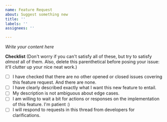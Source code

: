 ```yaml
---
name: Feature Request
about: Suggest something new
title: ''
labels: ''
assignees: ''

---
```

_Write your content here_

__Checklist__ (Don't worry if you can't satisfy all of these, but try to satisfy _almost_ all of them. Also, delete this parenthetical before posing your issue: it'll clutter up your nice neat work.)
 - [ ] I have checked that there are no other opened or closed issues covering this feature request. And there are none.
 - [ ] I have clearly described exactly what I want this new feature to entail.
 - [ ] My description is not ambiguous about edge cases.
 - [ ] I am willing to wait a bit for actions or responses on the implementation of this feature. I'm patient :)
 - [ ] I will respond to requests in this thread from developers for clarifications.